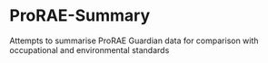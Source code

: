 # ProRAE-Summary
Attempts to summarise ProRAE Guardian data for comparison with occupational and environmental standards
